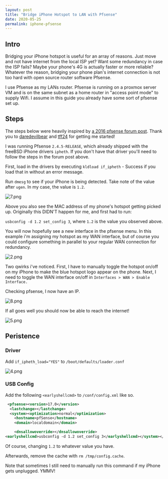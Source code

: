 ```yaml
---
layout: post
title: "Bridge iPhone Hotspot to LAN with Pfsense"
date: 2020-05-25
permalink: iphone-pfsense
---
```


## Intro

Bridging your iPhone hotspot is useful for an array of reasons. Just move and not have internet from the local ISP yet? Want some redundancy in case the ISP fails? Maybe your phone's 4G is actually faster or more reliable? Whatever the reason, bridging your phone plan's internet connection is not too hard with open source router software Pfsense.

I use Pfsense as my LANs router. Pfsense is running on a proxmox server VM and is on the same subnet as a home router in "access point mode" to supply Wifi. I assume in this guide you already have some sort of pfsense set up.

## Steps

The steps below were heavily inspired by [a 2016 pfsense forum post](https://forum.netgate.com/topic/106435/iphone-tether). Thank you to [daredevilbear](https://forum.netgate.com/user/daredevilbear) and [tff24](https://forum.netgate.com/user/tff24) for getting me started!

I was running Pfsense `2.4.5-RELEASE`, which already shipped with the freeBSD iPhone drivers `ipheth`. If you don't have that driver you'll need to follow the steps in the forum post above.

First, load in the drivers by executing `kldload if_ipheth` - Success if you load that in without an error message.

Run `dmesg` to see if your iPhone is being detected. Take note of the value after `ugen`. In my case, the value is `1.2`.

![7.png]({{site.url}}/assets/resources-iphone-pfsense/7.png)

Above you also see the MAC address of my phone's hotspot getting picked up. Originally this DIDN'T happen for me, and first had to run:

`usbconfig -d 1.2 set_config 3`, where `1.2` is the value you observed above.

You will now hopefully see a new interface in the pfsense menu. In this example i'm assigning my hotspot as my WAN interface, but of course you could configure something in parallel to your regular WAN connection for redundancy.

![2.png]({{site.url}}/assets/resources-iphone-pfsense/2.png)

Two qwirks i've noticed. First, I have to manually toggle the hotspot on/off on my iPhone to make the blue hotspot logo appear on the phone. Next, I need to toggle the WAN interface on/off in `Interfaces > WAN > Enable Interface.`

Checking pfsense, I now have an IP.

![8.png]({{site.url}}/assets/resources-iphone-pfsense/8.png)

If all goes well you should now be able to reach the internet!

![5.png]({{site.url}}/assets/resources-iphone-pfsense/5.png)

## Peristence

### Driver

Add `if_ipheth_load="YES"` to `/boot/defaults/loader.conf`

![4.png]({{site.url}}/assets/resources-iphone-pfsense/4.png)

### USB Config

Add the following `<earlyshellcmd>` to `/conf/config.xml` like so.

```xml
 <pfsense><version>17.0</version>
  <lastchange></lastchange>
  <system><optimization>normal</optimization>
    <hostname>pfSense</hostname>
    <domain>localdomain</domain>

    <dnsallowoverride></dnsallowoverride>
<earlyshellcmd>usbconfig -d 1.2 set_config 3</earlyshellcmd></system></pfsense>
```

Of course, changing `1.2` to whatever value you have.

Afterwards, remove the cache with `rm /tmp/config.cache`.

Note that sometimes I still need to manually run this command if my iPhone gets unplugged. YMMV!
